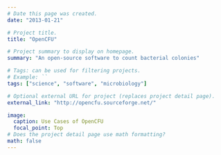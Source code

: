 ```yaml
---
# Date this page was created.
date: "2013-01-21"

# Project title.
title: "OpenCFU"

# Project summary to display on homepage.
summary: "An open-source software to count bacterial colonies"

# Tags: can be used for filtering projects.
# Example: ``
tags: ["science", "software", "microbiology"]

# Optional external URL for project (replaces project detail page).
external_link: "http://opencfu.sourceforge.net/"

image:
  caption: Use Cases of OpenCFU
  focal_point: Top
# Does the project detail page use math formatting?
math: false
---
```



